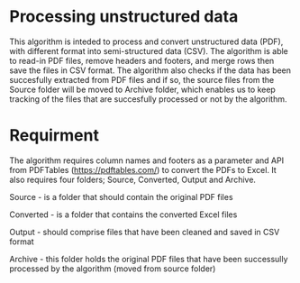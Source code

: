# Processing unstructured data

This algorithm is inteded to process and convert unstructured data (PDF), with different format into semi-structured data (CSV). The algorithm is able to read-in PDF files, remove headers and footers, and merge rows then save the files in CSV format. The algorithm also checks if the data has been succesfully extracted from PDF files and if so, the source files from the Source folder will be moved to Archive folder, which enables us to keep tracking of the files that are succesfully processed or not by the algorithm. 

# Requirment

The algorithm requires column names and footers as a parameter and API from PDFTables (https://pdftables.com/) to convert the PDFs to Excel. It also requires four folders; Source, Converted, Output and Archive.


Source - is a folder that should contain the original PDF files

Converted - is a folder that contains the converted Excel files

Output - should comprise files that have been cleaned and saved in CSV format

Archive - this folder holds the original PDF files that have been successully processed by the algorithm (moved from source folder)




